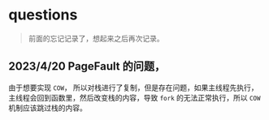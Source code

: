 # questions

> 前面的忘记记录了，想起来之后再次记录。

## 2023/4/20 PageFault 的问题，

由于想要实现 `COW`， 所以对栈进行了复制，但是存在问题，如果主线程先执行，主线程会回到函数里，然后改变栈的内容，导致 `fork` 的无法正常执行，所以 `COW` 机制应该跳过栈的内容。